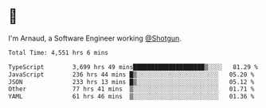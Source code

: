 # 👋

I'm Arnaud, a Software Engineer working [@Shotgun](https://shotgun.live).

<!--START_SECTION:waka-->

```txt
Total Time: 4,551 hrs 6 mins

TypeScript        3,699 hrs 49 mins████████████████████▒░░░░   81.29 %
JavaScript        236 hrs 44 mins █▒░░░░░░░░░░░░░░░░░░░░░░░   05.20 %
JSON              233 hrs 13 mins █▒░░░░░░░░░░░░░░░░░░░░░░░   05.12 %
Other             77 hrs 41 mins  ▒░░░░░░░░░░░░░░░░░░░░░░░░   01.71 %
YAML              61 hrs 46 mins  ▒░░░░░░░░░░░░░░░░░░░░░░░░   01.36 %
```

<!--END_SECTION:waka-->
